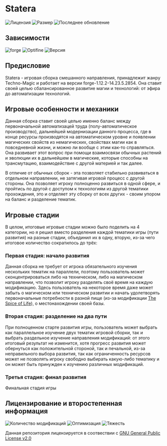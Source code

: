 # Statera
![Лицензия](https://img.shields.io/github/license/Avandelta/Statera?label=%D0%9B%D0%B8%D1%86%D0%B5%D0%BD%D0%B7%D0%B8%D1%8F&style=flat-square)
![Размер](https://img.shields.io/github/repo-size/Avandelta/Statera?label=%D0%A0%D0%B0%D0%B7%D0%BC%D0%B5%D1%80&style=flat-square)
![Последнее обновление](https://img.shields.io/github/last-commit/Avandelta/Statera?label=%D0%9F%D0%BE%D1%81%D0%BB%D0%B5%D0%B4%D0%BD%D0%B5%D0%B5%20%D0%BE%D0%B1%D0%BD%D0%BE%D0%B2%D0%BB%D0%B5%D0%BD%D0%B8%D0%B5&style=flat-square)

## Зависимости

![forge](https://img.shields.io/badge/forge-14.23.5.2854-brightgreen?style=flat-square)
![Optifine](https://img.shields.io/badge/Optifine-OptiFine%201.12.2%20HD%20U%20F6%20pre1-brightgreen?style=flat-square)
![Версия](https://img.shields.io/badge/%D0%92%D0%B5%D1%80%D1%81%D0%B8%D1%8F-1.0.4.2-green?style=flat-square)

## Предисловие

Statera - игровая сборка смешанного направления, принадлежит жанру Techno-Magic и работает на версии forge-1.12.2-14.23.5.2854. Она ставит своей целью сбалансированное развитие магии и технологий: от эфира до автоматизации технологий.

## Игровые особенности и механики

Данная сборка ставит своей целью именно баланс между первоначальной автоматизацей труда (полу-автоматическое производство), дальнейшей модернизации данного процесса, где в конце ресурсы производятся на автоматическом уровне и появлении магических свойств из немагических, свойствах магии как в повседневной жизни, и можно ли вообще с этим как-то справляться. Она развивает этот вопрос при помощи взаимосвязи обычных растений и эволюции их в дальнейшем в магические, которые способны на трансмутацию, взаимодействие с другой материей и так далее.

В отличие от обычных сборок - эта позволяет стабильно развиваться в отдельном направлении, не затягивая игровой процесс с другой стороны. Она позволяет игроку полноценно развиться в одной сфере, и пройтись по другой с доступом к технологиям из другой тематики прохождения, это и отделяет эту сборку от всех других - своим упором на баланс и разделение тематик.

## Игровые стадии

В целом, итоговые игровые стадии можно было поделить на 4 категории, но я решил вместо разделения каждой тематики игры (пути развития) на разные стадии, объединил их в одну, вторую, из-за чего итоговое количество сократилось до трёх:

### Первая стадия: начало развития

Данная сборка не требует от игрока обязательного изучения нескольких тематик на параллели, поэтому пользователь может сконцентрироваться либо на техническом, либо на магическом направлении, что позволит игроку разделять своё время на каждую модификацию. Здесь пользователь на некоторое время даже может забыть о магическом или техническом развитии и начать удолетворять первоначальные потребности в разной пище (из-за модификации [The Spice of Life](https://www.curseforge.com/minecraft/mc-mods/the-spice-of-life)), о местонахождении своей базы.

### Вторая стадия: разделение на два пути

При полноценном старте развития игры, пользователь может выбрать как параллельное изучение двух тематик игровой сборки, так и выбрать раздельное изучение направления модификаций: от этого итоговый результат не изменится, хотя прогресс развития может обернуться как положительной стороной, так и печальной, из-за неправильного выбора развития, так как ограниченность ресурсов может не позволять игроку свободно выбирать какую-либо тематику и он может быть принужден к изучению различных модификаций.

### Третья стадия: финал развития

Финальная стадия игры

## Лицензирование и второстепенная информация

![Количество модификаций](https://img.shields.io/badge/%D0%9A%D0%BE%D0%BB%D0%B8%D1%87%D0%B5%D1%81%D1%82%D0%B2%D0%BE%20%D0%BC%D0%BE%D0%B4%D0%B8%D1%84%D0%B8%D0%BA%D0%B0%D1%86%D0%B8%D0%B9-158%20(175)-green?style=flat-square)
![Оптимизация](https://img.shields.io/badge/Оптимизация-A-green?style=flat-square)
![Тяжесть](https://img.shields.io/badge/Тяжесть-56%-green?style=flat-square)

Данная репозитория лицензируется в соотвествии с [GNU General Public License v2.0](https://github.com/Avandelta/Statera/blob/master/LICENSE)
